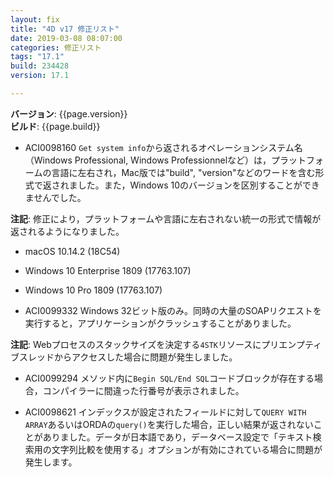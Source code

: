```yaml
---
layout: fix
title: "4D v17 修正リスト"
date: 2019-03-08 08:07:00
categories: 修正リスト
tags: "17.1" 
build: 234428
version: 17.1

---
```


**バージョン**: {{page.version}}  
**ビルド**: {{page.build}}  

* ACI0098160 ``Get system info``から返されるオペレーションシステム名（Windows Professional, Windows Professionnelなど）は，プラットフォームの言語に左右され，Mac版では"build", "version"などのワードを含む形式で返されました。また，Windows 10のバージョンを区別することができませんでした。

**注記**: 修正により，プラットフォームや言語に左右されない統一の形式で情報が返されるようになりました。

  * macOS 10.14.2 (18C54)
  * Windows 10 Enterprise 1809 (17763.107)
  * Windows 10 Pro 1809 (17763.107)

* ACI0099332 Windows 32ビット版のみ。同時の大量のSOAPリクエストを実行すると，アプリケーションがクラッシュすることがありました。

**注記**: Webプロセスのスタックサイズを決定する``4STK``リソースにプリエンプティブスレッドからアクセスした場合に問題が発生しました。

* ACI0099294 メソッド内に``Begin SQL/End SQL``コードブロックが存在する場合，コンパイラーに間違った行番号が表示されました。

* ACI0098621 インデックスが設定されたフィールドに対して``QUERY WITH ARRAY``あるいはORDAの``query()``を実行した場合，正しい結果が返されないことがありました。データが日本語であり，データベース設定で「テキスト検索用の文字列比較を使用する」オプションが有効にされている場合に問題が発生します。
